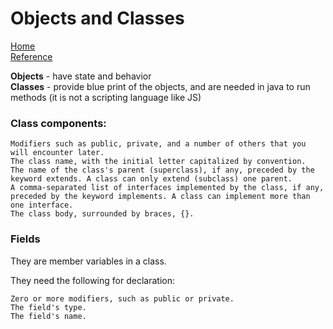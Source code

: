 # Objects and Classes  
[Home](./README.md)  
[Reference](https://docs.oracle.com/javase/tutorial/java/javaOO/classes.html)  

__Objects__ - have state and behavior  
__Classes__ - provide blue print of the objects, and are needed in java to run methods (it is not a scripting language like JS)  
### Class components:
```
Modifiers such as public, private, and a number of others that you will encounter later.
The class name, with the initial letter capitalized by convention.
The name of the class's parent (superclass), if any, preceded by the keyword extends. A class can only extend (subclass) one parent.
A comma-separated list of interfaces implemented by the class, if any, preceded by the keyword implements. A class can implement more than one interface.
The class body, surrounded by braces, {}.
```
### Fields  
They are member variables in a class. 

They need the following for declaration:  
```
Zero or more modifiers, such as public or private.
The field's type.
The field's name.
```
